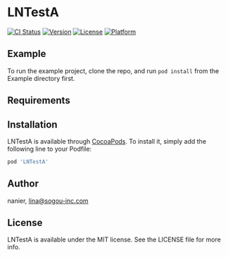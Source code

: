 # LNTestA

[![CI Status](https://img.shields.io/travis/nanier/LNTestA.svg?style=flat)](https://travis-ci.org/nanier/LNTestA)
[![Version](https://img.shields.io/cocoapods/v/LNTestA.svg?style=flat)](https://cocoapods.org/pods/LNTestA)
[![License](https://img.shields.io/cocoapods/l/LNTestA.svg?style=flat)](https://cocoapods.org/pods/LNTestA)
[![Platform](https://img.shields.io/cocoapods/p/LNTestA.svg?style=flat)](https://cocoapods.org/pods/LNTestA)

## Example

To run the example project, clone the repo, and run `pod install` from the Example directory first.

## Requirements

## Installation

LNTestA is available through [CocoaPods](https://cocoapods.org). To install
it, simply add the following line to your Podfile:

```ruby
pod 'LNTestA'
```

## Author

nanier, lina@sogou-inc.com

## License

LNTestA is available under the MIT license. See the LICENSE file for more info.
